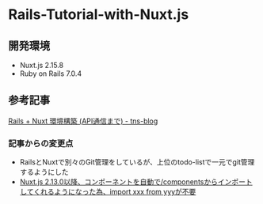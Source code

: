 # Rails-Tutorial-with-Nuxt.js

## 開発環境
- Nuxt.js 2.15.8
- Ruby on Rails 7.0.4

## 参考記事
[Rails + Nuxt 環境構築 (API通信まで) - tns-blog](https://tns-blog.com/1)
### 記事からの変更点
- RailsとNuxtで別々のGit管理をしているが、上位のtodo-listで一元でgit管理するようにした
- [Nuxt.js 2.13.0以降、コンポーネントを自動で/componentsからインポートしてくれるようになった為、import xxx from yyyが不要](https://nuxtjs.org/releases/)
